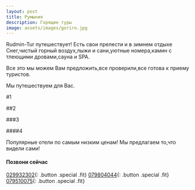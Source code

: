 ```yaml
---
layout: post
title: Румыния
description: Горящие туры
image: assets/images/goriro.jpg
---
```


Rudmin-Tur путешествует!
Есть свои прелести и в зимнем отдыхе
Снег,чистый горный воздух,лыжи и сани,уютные номера,камин с тлеющими
дровами,сауна и SPA.

Все это мы можем Вам предложить,все проверили,все готова к приему туристов.

Мы путешествуем для Вас.

#1

##2

###3

####4


Популярные отели по самым низким ценам!
Мы предлагаем то,что видели сами!

#### Позвони сейчас
[029932302](tel:+37329932302){: .button .special .fit}
[079804044](tel:+37379804044){: .button .special .fit}
[079510075](tel:+079510075){: .button .special .fit}
